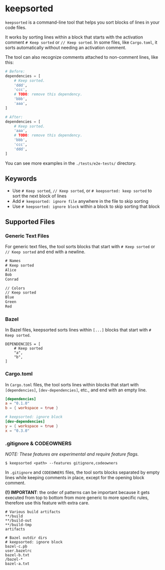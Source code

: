 # keepsorted

`keepsorted` is a command-line tool that helps you sort blocks of lines in your code files.

It works by sorting lines within a block that starts with the activation comment `# Keep sorted` or `// Keep sorted`. 
In some files, like `Cargo.toml`, it sorts automatically without needing an activation comment.

The tool can also recognize comments attached to non-comment lines, like this:

```py
# Before:
dependencies = [
    # Keep sorted.
    'ddd',
    'ccc',
    # TODO: remove this dependency.
    'bbb',
    'aaa',
]

# After:
dependencies = [
    # Keep sorted.
    'aaa',
    # TODO: remove this dependency.
    'bbb',
    'ccc',
    'ddd',
]
```

You can see more examples in the `./tests/e2e-tests/` directory.

## Keywords

- Use `# Keep sorted`, `// Keep sorted`, or `# keepsorted: keep sorted` to sort the next block of lines
- Add `# keepsorted: ignore file` anywhere in the file to skip sorting
- Use `# keepsorted: ignore block` within a block to skip sorting that block

## Supported Files

### Generic Text Files

For generic text files, the tool sorts blocks that start with `# Keep sorted` or `// Keep sorted` and end with a newline.

```txt
# Names
# Keep sorted
Alice
Bob
Conrad

// Colors
// Keep sorted
Blue
Green
Red
```

### Bazel

In Bazel files, keepsorted sorts lines within `[...]` blocks that start with `# Keep sorted`.

```bazel
DEPENDENCIES = [
    # Keep sorted
    "a",
    "b",
]
```

### Cargo.toml

In `Cargo.toml` files, the tool sorts lines within blocks that start with `[dependencies]`, `[dev-dependencies]`, etc., and end with an empty line.

```toml
[dependencies]
a = "0.1.0"
b = { workspace = true }

# keepsorted: ignore block
[dev-dependencies]
y = { workspace = true }
x = "0.3.0"
```

### .gitignore & CODEOWNERS

*NOTE: These features are experimental and require feature flags.*

```shell
$ keepsorted <path> --features gitignore,codeowners
```

In `.gitignore` and `CODEOWNERS` files, the tool sorts blocks separated by empty lines while keeping comments in place, except for the opening block comment.

**(!) IMPORTANT**: the order of patterns can be important because it gets executed from top to bottom from more generic to more specific rules, therefore use this feature with extra care.

```.gitignore
# Various build artifacts
**/build
**/build-out
**/build-tmp
artifacts

# Bazel outdir dirs
# keepsorted: ignore block
bazel-c.pb
user.bazelrc
bazel-b.txt
/bazel-*
bazel-a.txt
```
